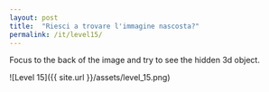 ```yaml
---
layout: post
title:  "Riesci a trovare l'immagine nascosta?"
permalink: /it/level15/
---
```

Focus to the back of the image and try to see the hidden 3d object.

![Level 15]({{ site.url }}/assets/level_15.png)